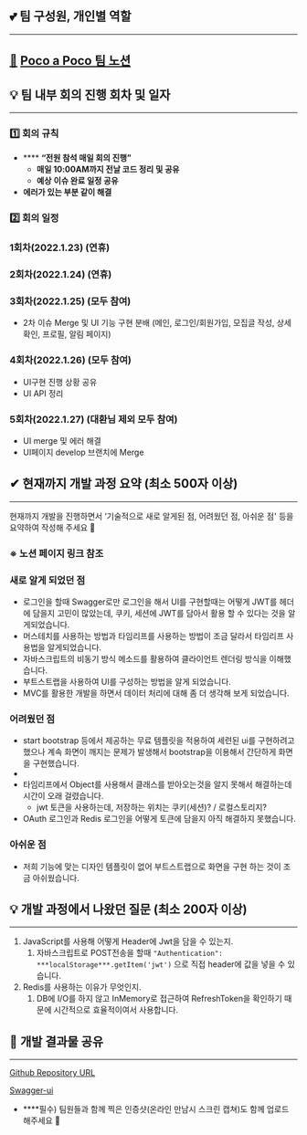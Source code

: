 ## 💕 팀 구성원, 개인별 역할

---

## **[🦥](https://www.google.com/url?q=https://kr.piliapp.com/emojis/sloth/&sa=U&ved=2ahUKEwjUj9qhotP8AhUDfd4KHe2pDAsQFnoECAkQAg&usg=AOvVaw3HYqQWSkqHhyRM1TgewWo6)** [Poco a Poco 팀 노션](https://www.notion.so/b8ea6992ef3b4cc4896edf2079378234)

## 💡 **팀 내부 회의 진행 회차 및 일자**

---

### 1️⃣ 회의 규칙

- **** **“전원 참석 매일 회의 진행”**
    - **매일 10:00AM까지 전날 코드 정리 및 공유**
    - **예상** **이슈 완료 일정 공유**
- **에러가 있는 부분 같이 해결**

### 2️⃣ 회의 일정

### 1회차(2022.1.23) (연휴)

### 2회차(2022.1.24) (연휴)

### 3회차(2022.1.25) (모두 참여)

- 2차 이슈 Merge 및 UI 기능 구현 분배
(메인, 로그인/회원가입, 모집글 작성, 상세 확인, 프로필, 알림 페이지)

### 4회차(2022.1.26) (모두 참여)

- UI구현 진행 상황 공유
- UI API 정리

### 5회차(2022.1.27) (대환님 제외 모두 참여)

- UI merge 및 에러 해결
- UI페이지 develop 브랜치에 Merge

## ✔ **현재까지 개발 과정 요약 (최소 500자 이상)**

---

현재까지 개발을 진행하면서 ‘기술적으로 새로 알게된 점, 어려웠던 점, 아쉬운 점' 등을 요약하여 작성해 주세요 🙂

### ※ 노션 페이지 링크 참조

### 새로 알게 되었던 점

- 로그인을 할때 Swagger로만 로그인을 해서 UI를 구현할때는 어떻게 JWT를 헤더에 담을지 고민이 많았는데, 쿠키, 세션에 JWT를 담아서 활용 할 수 있다는 것을 알게되었습니다.
- 머스테치를 사용하는 방법과 타임리프를 사용하는 방법이 조금 달라서 타임리프 사용법을 알게되었습니다.
- 자바스크립트의 비동기 방식 메소드를 활용하여 클라이언트 렌더링 방식을 이해했습니다.
- 부트스트랩을 사용하여 UI를 구성하는 방법을 알게 되었습니다.
- MVC를 활용한 개발을 하면서 데이터 처리에 대해 좀 더 생각해 보게 되었습니다.

### 어려웠던 점

- start bootstrap 등에서 제공하는 무료 템플릿을 적용하여 세련된 ui를 구현하려고 했으나 계속 화면이 깨지는 문제가 발생해서 bootstrap을 이용해서 간단하게 화면을 구현했습니다.
- 
- 타임리프에서 Object를 사용해서 클래스를 받아오는것을 알지 못해서 해결하는데 시간이 오래 걸렸습니다.
    - jwt 토큰을 사용하는데, 저장하는 위치는 쿠키(세션)? / 로컬스토리지?
- OAuth 로그인과 Redis 로그인을 어떻게 토큰에 담을지 아직 해결하지 못했습니다.

### 아쉬운 점

- 저희 기능에 맞는 디자인 템플릿이 없어 부트스트랩으로 화면을 구현 하는 것이 조금 아쉬웠습니다.

## 💡 **개발 과정에서 나왔던 질문 (최소 200자 이상)**

---

1. JavaScript를 사용해 어떻게 Header에 Jwt을 담을 수 있는지.
    1. 자바스크립트로 POST전송을 할때 `"Authentication": ***localStorage***.getItem('jwt')` 으로 직접 header에 값을 넣을 수 있습니다.
2. Redis를 사용하는 이유가 무엇인지.
    1. DB에 I/O를 하지 않고 InMemory로 접근하여 RefreshToken을 확인하기 때문에 시간적으로 효율적이여서 사용합니다.

## 🤞 **개발 결과물 공유**

---

[Github Repository URL](https://gitlab.com/solkim/pocoapoco_teamproject)

[Swagger-ui](http://ec2-54-180-118-27.ap-northeast-2.compute.amazonaws.com:8080/swagger-ui/index.html)

- ****필수) 팀원들과 함께 찍은 인증샷(온라인 만남시 스크린 캡쳐)도 함께 업로드 해주세요 🙂
